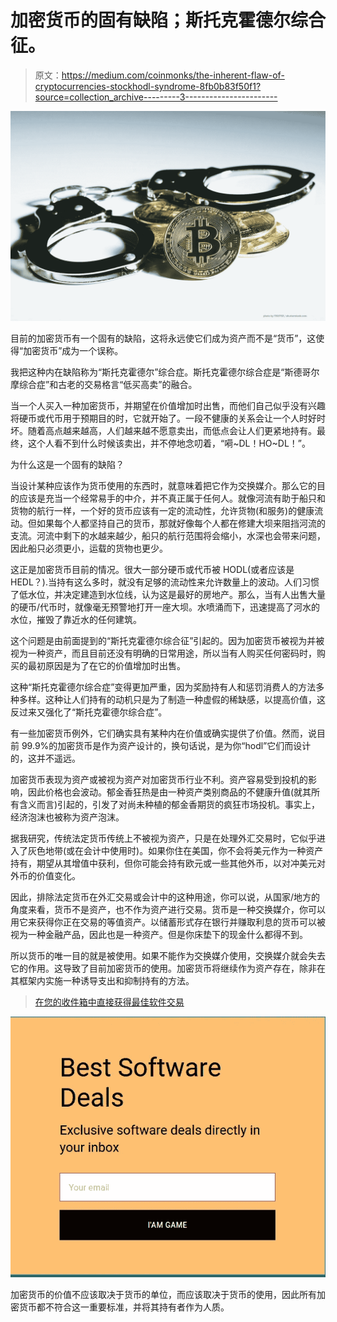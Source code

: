 # 加密货币的固有缺陷；斯托克霍德尔综合征。

> 原文：<https://medium.com/coinmonks/the-inherent-flaw-of-cryptocurrencies-stockhodl-syndrome-8fb0b83f50f1?source=collection_archive---------3----------------------->

![](img/f1d20383306d616e5c8aabc5c0489a55.png)

目前的加密货币有一个固有的缺陷，这将永远使它们成为资产而不是“货币”，这使得“加密货币”成为一个误称。

我把这种内在缺陷称为“斯托克霍德尔”综合症。斯托克霍德尔综合症是“斯德哥尔摩综合症”和古老的交易格言“低买高卖”的融合。

当一个人买入一种加密货币，并期望在价值增加时出售，而他们自己似乎没有兴趣将硬币或代币用于预期目的时，它就开始了。一段不健康的关系会让一个人时好时坏。随着高点越来越高，人们越来越不愿意卖出，而低点会让人们更紧地持有。最终，这个人看不到什么时候该卖出，并不停地念叨着，“嗬~DL！HO~DL！”。

为什么这是一个固有的缺陷？

当设计某种应该作为货币使用的东西时，就意味着把它作为交换媒介。那么它的目的应该是充当一个经常易手的中介，并不真正属于任何人。就像河流有助于船只和货物的航行一样，一个好的货币应该有一定的流动性，允许货物(和服务)的健康流动。但如果每个人都坚持自己的货币，那就好像每个人都在修建大坝来阻挡河流的支流。河流中剩下的水越来越少，船只的航行范围将会缩小，水深也会带来问题，因此船只必须更小，运载的货物也更少。

这正是加密货币目前的情况。很大一部分硬币或代币被 HODL(或者应该是 HEDL？).当持有这么多时，就没有足够的流动性来允许数量上的波动。人们习惯了低水位，并决定建造到水位线，认为这是最好的房地产。那么，当有人出售大量的硬币/代币时，就像毫无预警地打开一座大坝。水喷涌而下，迅速提高了河水的水位，摧毁了靠近水的任何建筑。

这个问题是由前面提到的“斯托克霍德尔综合征”引起的。因为加密货币被视为并被视为一种资产，而且目前还没有明确的日常用途，所以当有人购买任何密码时，购买的最初原因是为了在它的价值增加时出售。

这种“斯托克霍德尔综合症”变得更加严重，因为奖励持有人和惩罚消费人的方法多种多样。这种让人们持有的动机只是为了制造一种虚假的稀缺感，以提高价值，这反过来又强化了“斯托克霍德尔综合症”。

有一些加密货币例外，它们确实具有某种内在价值或确实提供了价值。然而，说目前 99.9%的加密货币是作为资产设计的，换句话说，是为你“hodl”它们而设计的，这并不遥远。

加密货币表现为资产或被视为资产对加密货币行业不利。资产容易受到投机的影响，因此价格也会波动。郁金香狂热是由一种资产类别商品的不健康升值(就其所有含义而言)引起的，引发了对尚未种植的郁金香期货的疯狂市场投机。事实上，经济泡沫也被称为资产泡沫。

据我研究，传统法定货币传统上不被视为资产，只是在处理外汇交易时，它似乎进入了灰色地带(或在会计中使用时)。如果你住在美国，你不会将美元作为一种资产持有，期望从其增值中获利，但你可能会持有欧元或一些其他外币，以对冲美元对外币的价值变化。

因此，排除法定货币在外汇交易或会计中的这种用途，你可以说，从国家/地方的角度来看，货币不是资产，也不作为资产进行交易。货币是一种交换媒介，你可以用它来获得你正在交易的等值资产。以储蓄形式存在银行并赚取利息的货币可以被视为一种金融产品，因此也是一种资产。但是你床垫下的现金什么都得不到。

所以货币的唯一目的就是被使用。如果不能作为交换媒介使用，交换媒介就会失去它的作用。这导致了目前加密货币的使用。加密货币将继续作为资产存在，除非在其框架内实施一种诱导支出和抑制持有的方法。

> [在您的收件箱中直接获得最佳软件交易](https://coincodecap.com/?utm_source=coinmonks)

[![](img/7c0b3dfdcbfea594cc0ae7d4f9bf6fcb.png)](https://coincodecap.com/?utm_source=coinmonks)

加密货币的价值不应该取决于货币的单位，而应该取决于货币的使用，因此所有加密货币都不符合这一重要标准，并将其持有者作为人质。